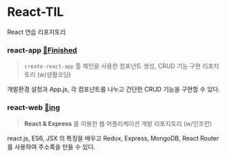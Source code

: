 # React-TIL
React 연습 리포지토리


### react-app [📁Finished](https://github.com/yoonsoyoung/React-TIL/tree/main/react-app)
> `create-react-app` 툴 체인을 사용한 컴포넌트 생성, CRUD 기능 구현 리포지토리 (w/생활코딩)

개발환경 설정과 App.js, 각 컴포넌트를 나누고 간단한 CRUD 기능을 구현할 수 있다.


### react-web [📂ing]()
> **React & Express** 를 이용한 웹 어플리케이션 개발 리포지토리 (w/인프런)

react.js, ES6, JSX 의 특징을 배우고 Redux, Express, MongoDB, React Router 를 사용하여 주소록을 만들 수 있다.



